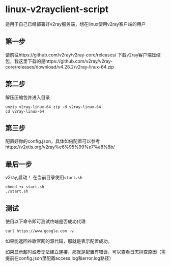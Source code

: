 # linux-v2rayclient-script
适用于自己已经部署好v2ray服务端，想在linux使用v2ray客户端的用户
## 第一步
请前往https://github.com/v2ray/v2ray-core/releases/ 下载v2ray客户端压缩包，我这里下载的是https://github.com/v2ray/v2ray-core/releases/download/v4.28.2/v2ray-linux-64.zip

## 第二步
解压压缩包并进入目录
```
unzip v2ray-linux-64.zip -d v2ray-linux-64
cd v2ray-linux-64
```
## 第三步

配置好你的config.json，具体如何配置可以参考https://v2xtls.org/v2ray%e6%95%99%e7%a8%8b/

## 最后一步

v2ray,启动！
在当前目录使用`start.sh`
```
chmod +x start.sh
./start.sh
```
## 测试
使用以下命令即可测试终端是否成功代理
```
curl https://www.google.com -v
```
如果能返回谷歌官网的源代码，那就是表示配置成功。

如果显示超时或者无法建立连接，那就是配置有错误，可以查看日志排查原因（需提前在config.json里配置access.log和error.log路径）
